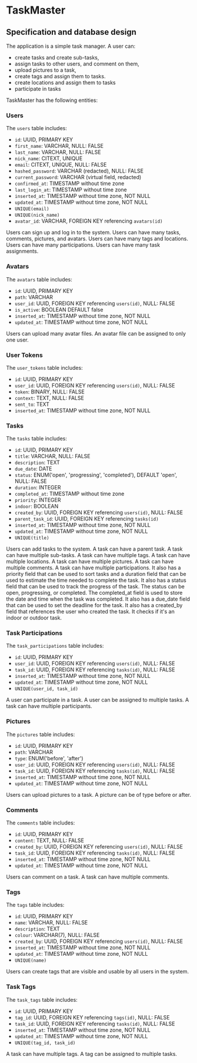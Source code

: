 # TaskMaster

## Specification and database design

The application is a simple task manager. A user can:

- create tasks and create sub-tasks,
- assign tasks to other users, and comment on them,
- upload pictures to a task,
- create tags and assign them to tasks.
- create locations and assign them to tasks
- participate in tasks

TaskMaster has the following entities:

### Users

The `users` table includes:

- `id`: UUID, PRIMARY KEY
- `first_name`: VARCHAR, NULL: FALSE
- `last_name`: VARCHAR, NULL: FALSE
- `nick_name`: CITEXT, UNIQUE
- `email`: CITEXT, UNIQUE, NULL: FALSE
- `hashed_password`: VARCHAR (redacted), NULL: FALSE
- `current_password`: VARCHAR (virtual field, redacted)
- `confirmed_at`: TIMESTAMP without time zone
- `last_login_at`: TIMESTAMP without time zone
- `inserted_at`: TIMESTAMP without time zone, NOT NULL
- `updated_at`: TIMESTAMP without time zone, NOT NULL
- `UNIQUE(email)`
- `UNIQUE(nick_name)`
- `avatar_id`: VARCHAR, FOREIGN KEY referencing `avatars(id)`

Users can sign up and log in to the system. Users can have many tasks, comments, pictures, and avatars. Users can have many tags and locations. Users can have many participations. Users can have many task assignments.

### Avatars

The `avatars` table includes:

- `id`: UUID, PRIMARY KEY
- `path`: VARCHAR
- `user_id`: UUID, FOREIGN KEY referencing `users(id)`, NULL: FALSE
- `is_active`: BOOLEAN DEFAULT false
- `inserted_at`: TIMESTAMP without time zone, NOT NULL
- `updated_at`: TIMESTAMP without time zone, NOT NULL

Users can upload many avatar files. An avatar file can be assigned to only one user.

### User Tokens

The `user_tokens` table includes:

- `id`: UUID, PRIMARY KEY
- `user_id`: UUID, FOREIGN KEY referencing `users(id)`, NULL: FALSE
- `token`: BINARY, NULL: FALSE
- `context`: TEXT, NULL: FALSE
- `sent_to`: TEXT
- `inserted_at`: TIMESTAMP without time zone, NOT NULL

### Tasks

The `tasks` table includes:

- `id`: UUID, PRIMARY KEY
- `title`: VARCHAR, NULL: FALSE
- `description`: TEXT
- `due_date`: DATE
- `status`: ENUM('open', 'progressing', 'completed'), DEFAULT 'open', NULL: FALSE
- `duration`: INTEGER
- `completed_at`: TIMESTAMP without time zone
- `priority`: INTEGER
- `indoor`: BOOLEAN
- `created_by`: UUID, FOREIGN KEY referencing `users(id)`, NULL: FALSE
- `parent_task_id`: UUID, FOREIGN KEY referencing `tasks(id)`
- `inserted_at`: TIMESTAMP without time zone, NOT NULL
- `updated_at`: TIMESTAMP without time zone, NOT NULL
- `UNIQUE(title)`

Users can add tasks to the system. A task can have a parent task. A task can have multiple sub-tasks. A task can have multiple tags. A task can have multiple locations. A task can have multiple pictures. A task can have multiple comments. A task can have multiple participations.
It also has a priority field that can be used to sort tasks and a duration field that can be used to estimate the time needed to complete the task.
It also has a status field that can be used to track the progress of the task. The status can be open, progressing, or completed. The completed_at field is used to store the date and time when the task was completed.
It also has a due_date field that can be used to set the deadline for the task.
It also has a created_by field that references the user who created the task.
It checks if it's an indoor or outdoor task.

### Task Participations

The `task_participations` table includes:

- `id`: UUID, PRIMARY KEY
- `user_id`: UUID, FOREIGN KEY referencing `users(id)`, NULL: FALSE
- `task_id`: UUID, FOREIGN KEY referencing `tasks(id)`, NULL: FALSE
- `inserted_at`: TIMESTAMP without time zone, NOT NULL
- `updated_at`: TIMESTAMP without time zone, NOT NULL
- `UNIQUE(user_id, task_id)`

A user can participate in a task. A user can be assigned to multiple tasks. A task can have multiple participants.

### Pictures

The `pictures` table includes:

- `id`: UUID, PRIMARY KEY
- `path`: VARCHAR
- `type`: ENUM('before', 'after')
- `user_id`: UUID, FOREIGN KEY referencing `users(id)`, NULL: FALSE
- `task_id`: UUID, FOREIGN KEY referencing `tasks(id)`, NULL: FALSE
- `inserted_at`: TIMESTAMP without time zone, NOT NULL
- `updated_at`: TIMESTAMP without time zone, NOT NULL

Users can upload pictures to a task. A picture can be of type before or after.

### Comments

The `comments` table includes:

- `id`: UUID, PRIMARY KEY
- `content`: TEXT, NULL: FALSE
- `created_by`: UUID, FOREIGN KEY referencing `users(id)`, NULL: FALSE
- `task_id`: UUID, FOREIGN KEY referencing `tasks(id)`, NULL: FALSE
- `inserted_at`: TIMESTAMP without time zone, NOT NULL
- `updated_at`: TIMESTAMP without time zone, NOT NULL

Users can comment on a task. A task can have multiple comments.

### Tags

The `tags` table includes:

- `id`: UUID, PRIMARY KEY
- `name`: VARCHAR, NULL: FALSE
- `description`: TEXT
- `colour`: VARCHAR(7), NULL: FALSE
- `created_by`: UUID, FOREIGN KEY referencing `users(id)`, NULL: FALSE
- `inserted_at`: TIMESTAMP without time zone, NOT NULL
- `updated_at`: TIMESTAMP without time zone, NOT NULL
- `UNIQUE(name)`

Users can create tags that are visible and usable by all users in the system.

### Task Tags

The `task_tags` table includes:

- `id`: UUID, PRIMARY KEY
- `tag_id`: UUID, FOREIGN KEY referencing `tags(id)`, NULL: FALSE
- `task_id`: UUID, FOREIGN KEY referencing `tasks(id)`, NULL: FALSE
- `inserted_at`: TIMESTAMP without time zone, NOT NULL
- `updated_at`: TIMESTAMP without time zone, NOT NULL
- `UNIQUE(tag_id, task_id)`

A task can have multiple tags. A tag can be assigned to multiple tasks.
